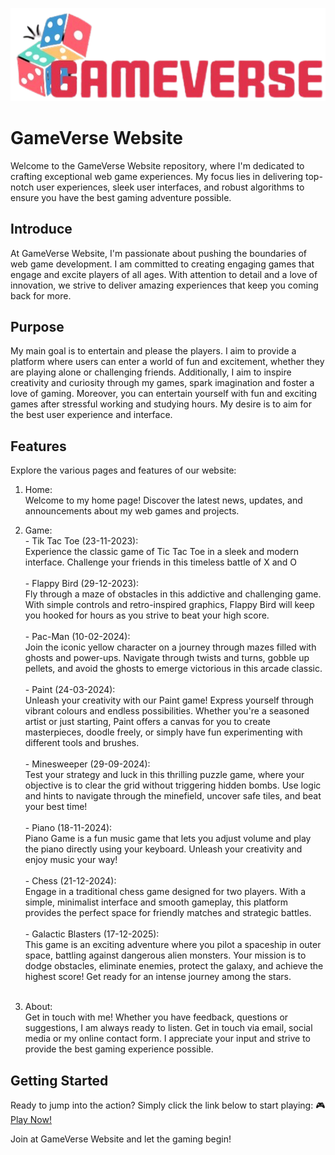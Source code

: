 <p align="center">
  <img src="asset/img_All/logoImg.png" alt="GameVerse Logo" />
</p>

# GameVerse Website

Welcome to the GameVerse Website repository, where I'm dedicated to crafting exceptional web game experiences. My focus lies in delivering top-notch user experiences, sleek user interfaces, and robust algorithms to ensure you have the best gaming adventure possible.
## Introduce

At GameVerse Website, I'm passionate about pushing the boundaries of web game development. I am committed to creating engaging games that engage and excite players of all ages. With attention to detail and a love of innovation, we strive to deliver amazing experiences that keep you coming back for more.

## Purpose

My main goal is to entertain and please the players. I aim to provide a platform where users can enter a world of fun and excitement, whether they are playing alone or challenging friends. Additionally, I aim to inspire creativity and curiosity through my games, spark imagination and foster a love of gaming. Moreover, you can entertain yourself with fun and exciting games after stressful working and studying hours. My desire is to aim for the best user experience and interface.

## Features

  Explore the various pages and features of our website:

   1. Home: <br>
    Welcome to my home page! Discover the latest news, updates, and announcements about my web games and projects.

   2. Game: <br>
    - Tik Tac Toe (23-11-2023): <br>
          Experience the classic game of Tic Tac Toe in a sleek and modern interface. Challenge your friends  in this timeless battle of X and O
          <br><br>
    - Flappy Bird (29-12-2023): <br>
          Fly through a maze of obstacles in this addictive and challenging game. With simple controls and retro-inspired graphics, Flappy Bird will keep you hooked for hours as you strive to beat your high score.
          <br><br>
    - Pac-Man (10-02-2024): <br>
          Join the iconic yellow character on a journey through mazes filled with ghosts and power-ups. Navigate through twists and turns, gobble up pellets, and avoid the ghosts to emerge victorious in this arcade classic.
          <br><br>
    - Paint (24-03-2024): <br>
          Unleash your creativity with our Paint game! Express yourself through vibrant colours and endless possibilities. Whether you're a seasoned artist or just starting, Paint offers a canvas for you to create masterpieces, doodle freely, or simply have fun experimenting with different tools and brushes.
          <br><br>
    - Minesweeper (29-09-2024): <br>
          Test your strategy and luck in this thrilling puzzle game, where your objective is to clear the grid without triggering hidden bombs. Use logic and hints to navigate through the minefield, uncover safe tiles, and beat your best time!
          <br><br>
    - Piano (18-11-2024): <br>
         Piano Game is a fun music game that lets you adjust volume and play the piano directly using your keyboard. Unleash your creativity and enjoy music your way!
          <br><br>
    - Chess (21-12-2024): <br>
          Engage in a traditional chess game designed for two players. With a simple, minimalist interface and smooth gameplay, this platform provides the perfect space for friendly matches and strategic battles.
          <br><br>
    - Galactic Blasters (17-12-2025): <br>
          This game is an exciting adventure where you pilot a spaceship in outer space, battling against dangerous alien monsters. Your mission is to dodge obstacles, eliminate enemies, protect the galaxy, and achieve the highest score! Get ready for an intense journey among the stars.
        <br><br>


   4. About: <br>
      Get in touch with me! Whether you have feedback, questions or suggestions, I am always ready to listen. Get in touch via email, social media or my online contact form. I appreciate your input and strive to        provide the best gaming experience possible.
 
## Getting Started
Ready to jump into the action? Simply click the link below to start playing: :video_game:<a href="https://aohkne.github.io/GameVerse/" target="_blank">Play Now!</a>

Join at GameVerse Website and let the gaming begin!
